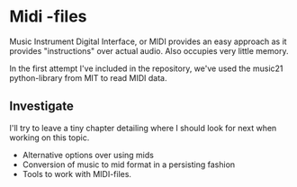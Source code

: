 # Midi -files

Music Instrument Digital Interface, or MIDI provides an easy approach as it provides "instructions" over actual audio. Also occupies very little memory.

In the first attempt I've included in the repository, we've used the music21 python-library from MIT to read MIDI data.

## Investigate

I'll try to leave a tiny chapter detailing where I should look for next when working on this topic.

- Alternative options over using mids
- Conversion of music to mid format in a persisting fashion
- Tools to work with MIDI-files.